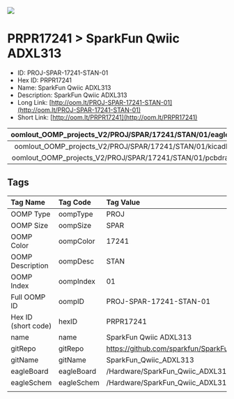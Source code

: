 


  
![][im]
# PRPR17241 > SparkFun Qwiic ADXL313

- ID: PROJ-SPAR-17241-STAN-01
- Hex ID: PRPR17241
- Name: SparkFun Qwiic ADXL313
- Description: SparkFun Qwiic ADXL313
- Long Link: [http://oom.lt/PROJ-SPAR-17241-STAN-01](http://oom.lt/PROJ-SPAR-17241-STAN-01)
- Short Link: [http://oom.lt/PRPR17241](http://oom.lt/PRPR17241)
  

|oomlout_OOMP_projects_V2/PROJ/SPAR/17241/STAN/01/eagleImage.png|oomlout_OOMP_projects_V2/PROJ/SPAR/17241/STAN/01/eagleSchemImage.png|oomlout_OOMP_projects_V2/PROJ/SPAR/17241/STAN/01/kicadPcb3dFront.png|oomlout_OOMP_projects_V2/PROJ/SPAR/17241/STAN/01/kicadPcb3dBack.png|
| :---: | :---: | :---: | :---: |
|oomlout_OOMP_projects_V2/PROJ/SPAR/17241/STAN/01/kicadPcb3d.png|oomlout_OOMP_projects_V2/PROJ/SPAR/17241/STAN/01/bomBack.png|oomlout_OOMP_projects_V2/PROJ/SPAR/17241/STAN/01/bomFront.png|oomlout_OOMP_projects_V2/PROJ/SPAR/17241/STAN/01/pcbdraw.svg|
|oomlout_OOMP_projects_V2/PROJ/SPAR/17241/STAN/01/pcbdrawBack.svg||||

## Tags
  

|Tag Name|Tag Code|Tag Value|
| :--- | :--- | :--- |
|OOMP Type|oompType|PROJ|
|OOMP Size|oompSize|SPAR|
|OOMP Color|oompColor|17241|
|OOMP Description|oompDesc|STAN|
|OOMP Index|oompIndex|01|
|Full OOMP ID|oompID|PROJ-SPAR-17241-STAN-01|
|Hex ID (short code)|hexID|PRPR17241|
|name|name|SparkFun Qwiic ADXL313|
|gitRepo|gitRepo|https://github.com/sparkfun/SparkFun_Qwiic_ADXL313|
|gitName|gitName|SparkFun_Qwiic_ADXL313|
|eagleBoard|eagleBoard|/Hardware/SparkFun_Qwiic_ADXL313.brd|
|eagleSchem|eagleSchem|/Hardware/SparkFun_Qwiic_ADXL313.sch|
||||



[im]: PROJ/SPAR/17241/STAN/01/kicadPcb3d_450.png
